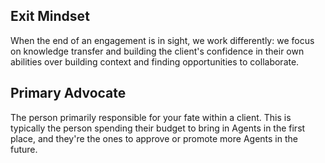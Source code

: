 ## Exit Mindset

When the end of an engagement is in sight, we work differently: we focus on knowledge transfer and building the client's confidence in their own abilities over building context and finding opportunities to collaborate.

## Primary Advocate

The person primarily responsible for your fate within a client. This is typically the person spending their budget to bring in Agents in the first place, and they're the ones to approve or promote more Agents in the future.
